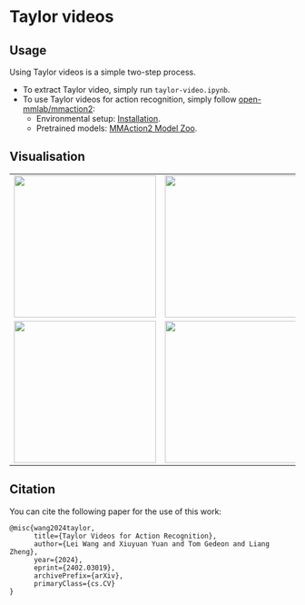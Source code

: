 # Taylor videos

## Usage

Using Taylor videos is a simple two-step process.

- To extract Taylor video, simply run `taylor-video.ipynb`.
- To use Taylor videos for action recognition, simply follow [open-mmlab/mmaction2](https://github.com/open-mmlab/mmaction2?tab=readme-ov-file):
  - Environmental setup: [Installation](https://mmaction2.readthedocs.io/en/latest/get_started/installation.html).
  - Pretrained models: [MMAction2 Model Zoo](https://mmaction2.readthedocs.io/en/latest/model_zoo/modelzoo.html).
 
## Visualisation

<table>
  <tr>
    <td align="center"><a href="video_link_1"><img src="thumbnail_1.jpg" width="250px"></a></td>
    <td align="center"><a href="video_link_2"><img src="thumbnail_2.jpg" width="250px"></a></td>
    <td align="center"><a href="video_link_3"><img src="thumbnail_3.jpg" width="250px"></a></td>
    <td align="center"><a href="video_link_4"><img src="thumbnail_4.jpg" width="250px"></a></td>
  </tr>
  <tr>
    <td align="center"><a href="video_link_5"><img src="thumbnail_5.jpg" width="250px"></a></td>
    <td align="center"><a href="video_link_6"><img src="thumbnail_6.jpg" width="250px"></a></td>
    <td align="center"><a href="video_link_7"><img src="thumbnail_7.jpg" width="250px"></a></td>
    <td align="center"><a href="video_link_8"><img src="thumbnail_8.jpg" width="250px"></a></td>
  </tr>
</table>

## Citation

You can cite the following paper for the use of this work:

```
@misc{wang2024taylor,
      title={Taylor Videos for Action Recognition}, 
      author={Lei Wang and Xiuyuan Yuan and Tom Gedeon and Liang Zheng},
      year={2024},
      eprint={2402.03019},
      archivePrefix={arXiv},
      primaryClass={cs.CV}
}
```
